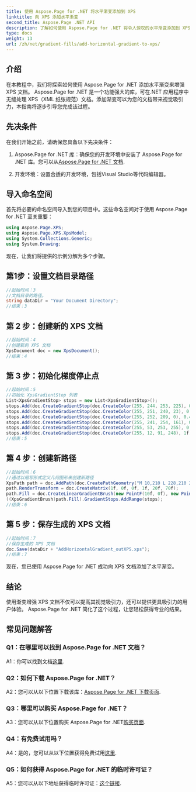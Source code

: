 ```yaml
---
title: 使用 Aspose.Page for .NET 将水平渐变添加到 XPS
linktitle: 向 XPS 添加水平渐变
second_title: Aspose.Page .NET API
description: 了解如何使用 Aspose.Page for .NET 将令人惊叹的水平渐变添加到 XPS 文档中。毫不费力地提升视觉吸引力。
type: docs
weight: 13
url: /zh/net/gradient-fills/add-horizontal-gradient-to-xps/
---
```

## 介绍

在本教程中，我们将探索如何使用 Aspose.Page for .NET 添加水平渐变来增强 XPS 文档。 Aspose.Page for .NET 是一个功能强大的库，可在.NET 应用程序中无缝处理 XPS（XML 纸张规范）文档。添加渐变可以为您的文档带来视觉吸引力，本指南将逐步引导您完成该过程。

## 先决条件

在我们开始之前，请确保您具备以下先决条件：

1.  Aspose.Page for .NET 库：确保您的开发环境中安装了 Aspose.Page for .NET 库。您可以从[Aspose.Page for .NET 文档](https://reference.aspose.com/page/net/).

2. 开发环境：设置合适的开发环境，包括Visual Studio等代码编辑器。

## 导入命名空间

首先将必要的命名空间导入到您的项目中。这些命名空间对于使用 Aspose.Page for .NET 至关重要：

```csharp
using Aspose.Page.XPS;
using Aspose.Page.XPS.XpsModel;
using System.Collections.Generic;
using System.Drawing;
```

现在，让我们将提供的示例分解为多个步骤。

## 第1步：设置文档目录路径

```csharp
//起始时间：3
//文档目录的路径。
string dataDir = "Your Document Directory";
//结束：3
```

## 第 2 步：创建新的 XPS 文档

```csharp
//起始时间：4
//创建新的 XPS 文档
XpsDocument doc = new XpsDocument();
//结束：4
```

## 第 3 步：初始化梯度停止点

```csharp
//起始时间：5
//初始化 XpsGradientStop 列表
List<XpsGradientStop> stops = new List<XpsGradientStop>();
stops.Add(doc.CreateGradientStop(doc.CreateColor(255, 244, 253, 225), 0.0673828f));
stops.Add(doc.CreateGradientStop(doc.CreateColor(255, 251, 240, 23), 0.314453f));
stops.Add(doc.CreateGradientStop(doc.CreateColor(255, 252, 209, 0), 0.482422f));
stops.Add(doc.CreateGradientStop(doc.CreateColor(255, 241, 254, 161), 0.634766f));
stops.Add(doc.CreateGradientStop(doc.CreateColor(255, 53, 253, 255), 0.915039f));
stops.Add(doc.CreateGradientStop(doc.CreateColor(255, 12, 91, 248), 1f));
//结束：5
```

## 第 4 步：创建新路径

```csharp
//起始时间：6
//通过以缩写形式定义几何图形来创建新路径
XpsPath path = doc.AddPath(doc.CreatePathGeometry("M 10,210 L 228,210 228,300 10,300"));
path.RenderTransform = doc.CreateMatrix(1f, 0f, 0f, 1f, 20f, 70f);
path.Fill = doc.CreateLinearGradientBrush(new PointF(10f, 0f), new PointF(228f, 0f));
((XpsGradientBrush)path.Fill).GradientStops.AddRange(stops);
//结束：6
```

## 第 5 步：保存生成的 XPS 文档

```csharp
//起始时间：7
//保存生成的 XPS 文档
doc.Save(dataDir + "AddHorizontalGradient_outXPS.xps");
//结束：7
```

现在，您已使用 Aspose.Page for .NET 成功向 XPS 文档添加了水平渐变。

## 结论

使用渐变增强 XPS 文档不仅可以提高其视觉吸引力，还可以提供更具吸引力的用户体验。 Aspose.Page for .NET 简化了这个过程，让您轻松获得专业的结果。

## 常见问题解答

### Q1：在哪里可以找到 Aspose.Page for .NET 文档？

 A1：你可以找到文档[这里](https://reference.aspose.com/page/net/).

### Q2：如何下载 Aspose.Page for .NET？

A2：您可以从以下位置下载该库：[Aspose.Page for .NET 下载页面](https://releases.aspose.com/page/net/).

### Q3：哪里可以购买 Aspose.Page for .NET？

 A3：您可以从以下位置购买 Aspose.Page for .NET[购买页面](https://purchase.aspose.com/buy).

### Q4：有免费试用吗？

 A4：是的，您可以从以下位置获得免费试用[这里](https://releases.aspose.com/).

### Q5：如何获得 Aspose.Page for .NET 的临时许可证？

 A5：您可以从以下地址获得临时许可证：[这个链接](https://purchase.aspose.com/temporary-license/).